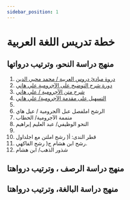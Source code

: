 ```yaml
---
sidebar_position: 1
---
```

# خطة تدريس اللغة العربية

## منهج دراسة النحو، وترتيب درواتها
1. [دروة  مبادئ  دروس العربية / محمد محيي الدين](/lessons/جميع%20دورات%20النحو/مبادئ%20دروس%20العربية)
2. [دورة شرح التوضيح على الآجرومية علي هاني](/lessons/جميع%20دورات%20النحو/شروح%20الآجر%20ومية/التوضيح%20على%20الاجرومية)
3. [شرح متن الآجرومية / علي هاني](/lessons/جميع%20دورات%20النحو/شروح%20الآجر%20ومية/شرح%20متن%20الاجرومية)
4. [التسهيل على مقدمة الآجرومية/ علي هاني](/lessons/جميع%20دورات%20النحو/شروح%20الآجر%20ومية/التسهيل%20على%20الاجرومية)
5.
  1. الرشح املفصل عىل اآلجرومية / عيل هاي
  2. متممة الآجرومية/ الحطاب
6. النحو الوظيفي/ عبد العليم إبراهيم
7.
  1. قطر الندى: أ( رشح املتن مع اجلداول
  2. رشح ابن هشام ج( رشح الفاكهي.
8. شذور الذهب/ ابن هشام

## منهج دراسة الرصف ، وترتيب درواهتا

## منهج دراسة البالغة، وترتيب درواهتا